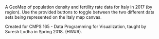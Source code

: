 A GeoMap of population density and fertility rate data for Italy in 2017 (by region). Use the provided buttons to toggle between the two different data sets being represented on the Italy map canvas. 

Created for CMPS 165 - Data Programming for Visualization, taught by Suresh Lodha in Spring 2018. (HW#6).
